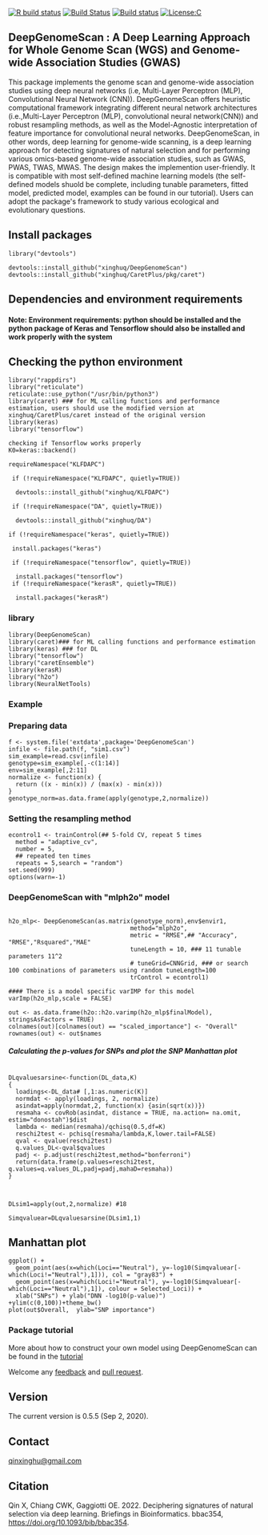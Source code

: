 [![R build status](https://https://github.com/xinghuq/DeepGenomeScan//workflows/R-CMD-check/badge.svg)](https://github.com/xinghuq/DeepGenomeScan/)
[![Build Status](https://travis-ci.com/xinghuq/DeepGenomeScan.svg?branch=master)](https://travis-ci.com/xinghuq/DeepGenomeScan/)
[![Build status](https://ci.appveyor.com/api/projects/status/hqpwmgfeuerel48l?svg=true)](https://ci.appveyor.com/xinghuq/DeepGenomeScan/)
[![License:C](https://github.com/xinghuq/DeepGenomeScan/blob/master/License)](https://github.com/xinghuq/DeepGenomeScan/blob/master/License)


## DeepGenomeScan : A Deep Learning Approach for Whole Genome Scan (WGS) and Genome-wide Association Studies (GWAS)

  This package implements the genome scan and genome-wide association studies using deep neural networks (i.e, Multi-Layer Perceptron (MLP), Convolutional Neural Network (CNN)). DeepGenomeScan offers heuristic computational framework integrating different neural network architectures (i.e.,Multi-Layer Perceptron (MLP), convolutional neural network(CNN)) and robust resampling  methods, as well as the Model-Agnostic interpretation of feature importance for convolutional neural networks. DeepGenomeScan, in other words, deep learning for genome-wide scanning, is a deep learning approach for detecting signatures of natural selection and for performing various omics-based genome-wide association studies, such as GWAS, PWAS, TWAS, MWAS. The design makes the implemention user-friendly. It is compatible with most self-defined machine learning models (the self-defined models shuold be complete, including tunable parameters, fitted model, predicted model, examples can be found in our tutorial). Users can adopt the package's framework to study various ecological and evolutionary questions.

## Install packages
`````{r}
library("devtools")

devtools::install_github("xinghuq/DeepGenomeScan")
devtools::install_github("xinghuq/CaretPlus/pkg/caret")

``````
## Dependencies and environment requirements

#### Note: Environment requirements: python should be installed and the python package of Keras and Tensorflow should also be installed and work properly with the system

## Checking the python environment 
``````{r}
library("rappdirs")
library("reticulate")
reticulate::use_python("/usr/bin/python3")
library(caret) ### for ML calling functions and performance estimation, users should use the modified version at xinghuq/CaretPlus/caret instead of the original version
library(keras)  
library("tensorflow")

checking if Tensorflow works properly
K0=keras::backend()

``````
``````{r}
requireNamespace("KLFDAPC")

 if (!requireNamespace("KLFDAPC", quietly=TRUE))

  devtools::install_github("xinghuq/KLFDAPC")
  
 if (!requireNamespace("DA", quietly=TRUE))
 
  devtools::install_github("xinghuq/DA")

if (!requireNamespace("keras", quietly=TRUE))

 install.packages("keras")
  
 if (!requireNamespace("tensorflow", quietly=TRUE))
 
  install.packages("tensorflow")
 if (!requireNamespace("kerasR", quietly=TRUE))
 
  install.packages("kerasR")

``````

### library

```{r library,message = FALSE}
library(DeepGenomeScan)
library(caret)### for ML calling functions and performance estimation
library(keras) ### for DL
library("tensorflow")
library("caretEnsemble")
library(kerasR)
library("h2o")
library(NeuralNetTools)

```

### Example

### Preparing data
``````{r}
f <- system.file('extdata',package='DeepGenomeScan')
infile <- file.path(f, "sim1.csv")
sim_example=read.csv(infile)
genotype=sim_example[,-c(1:14)]
env=sim_example[,2:11]
normalize <- function(x) {
  return ((x - min(x)) / (max(x) - min(x)))
}
genotype_norm=as.data.frame(apply(genotype,2,normalize))
``````


### Setting the resampling method
``````{r}
econtrol1 <- trainControl(## 5-fold CV, repeat 5 times
  method = "adaptive_cv",
  number = 5,
  ## repeated ten times
  repeats = 5,search = "random")
set.seed(999)
options(warn=-1)
``````
### DeepGenomeScan with "mlph2o" model
```{r}

h2o_mlp<- DeepGenomeScan(as.matrix(genotype_norm),env$envir1,
                                  method="mlph2o",
                                  metric = "RMSE",## "Accuracy", "RMSE","Rsquared","MAE"
                                  tuneLength = 10, ### 11 tunable parameters 11^2
                                  # tuneGrid=CNNGrid, ### or search 100 combinations of parameters using random tuneLength=100
                                  trControl = econtrol1)

#### There is a model specific varIMP for this model
varImp(h2o_mlp,scale = FALSE)

out <- as.data.frame(h2o::h2o.varimp(h2o_mlp$finalModel), stringsAsFactors = TRUE)
colnames(out)[colnames(out) == "scaled_importance"] <- "Overall"
rownames(out) <- out$names

``````
##### Calculating the p-values for SNPs and plot the SNP Manhattan plot

``````{r}

DLqvaluesarsine<-function(DL_data,K)
{
  loadings<-DL_data# [,1:as.numeric(K)]
  normdat <- apply(loadings, 2, normalize)
  asindat=apply(normdat,2, function(x) {asin(sqrt(x))})
  resmaha <- covRob(asindat, distance = TRUE, na.action= na.omit, estim="donostah")$dist
  lambda <- median(resmaha)/qchisq(0.5,df=K)
  reschi2test <- pchisq(resmaha/lambda,K,lower.tail=FALSE)
  qval <- qvalue(reschi2test)
  q.values_DL<-qval$qvalues
  padj <- p.adjust(reschi2test,method="bonferroni")
  return(data.frame(p.values=reschi2test, q.values=q.values_DL,padj=padj,mahaD=resmaha))
}



DLsim1=apply(out,2,normalize) #18

Simqvaluear=DLqvaluesarsine(DLsim1,1)
``````

## Manhattan plot

``````
ggplot() +
  geom_point(aes(x=which(Loci=="Neutral"), y=-log10(Simqvaluear[-which(Loci!="Neutral"),1])), col = "gray83") +
  geom_point(aes(x=which(Loci!="Neutral"), y=-log10(Simqvaluear[-which(Loci=="Neutral"),1]), colour = Selected_Loci)) +
  xlab("SNPs") + ylab("DNN -log10(p-value)") +ylim(c(0,100))+theme_bw()
plot(out$Overall,  ylab="SNP importance")

``````
### Package tutorial

More about how to construct your own model using DeepGenomeScan can be found in the [tutorial](https://xinghuq.github.io/DeepGenomeScan/index.html)

Welcome any [feedback](https://github.com/xinghuq/DeepGenomeScan/issues) and [pull request](https://github.com/xinghuq/DeepGenomeScan/pulls). 

## Version

The current version is 0.5.5 (Sep 2, 2020).

## Contact

qinxinghu@gmail.com

## Citation

Qin X, Chiang CWK, Gaggiotti OE. 2022. Deciphering signatures of natural selection via deep learning. Briefings in Bioinformatics. bbac354, https://doi.org/10.1093/bib/bbac354.
